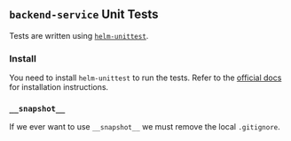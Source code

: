 ## `backend-service` Unit Tests
Tests are written using [`helm-unittest`](https://github.com/helm-unittest/helm-unittest).

### Install
You need to install `helm-unittest` to run the tests. Refer to the [official docs](https://github.com/helm-unittest/helm-unittest?tab=readme-ov-file#install) for installation instructions.

### `__snapshot__`
If we ever want to use `__snapshot__` we must remove the local `.gitignore`.